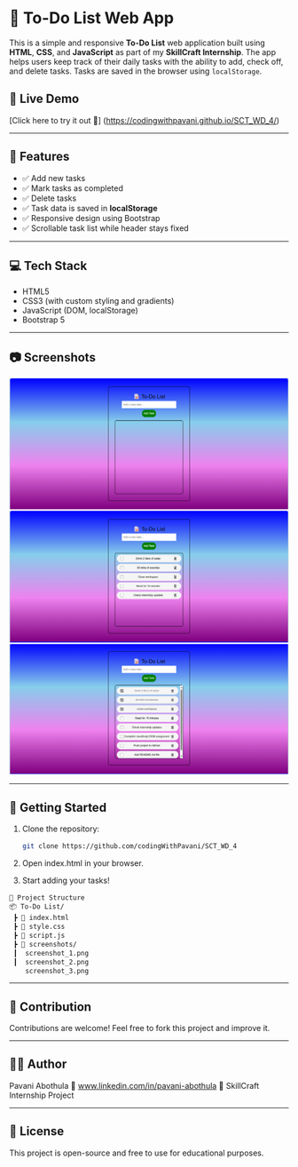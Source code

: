 # 📝 To-Do List Web App

This is a simple and responsive **To-Do List** web application built using **HTML**, **CSS**, and **JavaScript** as part of my **SkillCraft Internship**. The app helps users keep track of their daily tasks with the ability to add, check off, and delete tasks. Tasks are saved in the browser using `localStorage`.

## 🔗 Live Demo

[Click here to try it out 🚀] (https://codingwithpavani.github.io/SCT_WD_4/) 

---

## 📌 Features

- ✅ Add new tasks
- ✅ Mark tasks as completed
- ✅ Delete tasks
- ✅ Task data is saved in **localStorage**
- ✅ Responsive design using Bootstrap
- ✅ Scrollable task list while header stays fixed

---

## 💻 Tech Stack

- HTML5  
- CSS3 (with custom styling and gradients)  
- JavaScript (DOM, localStorage)  
- Bootstrap 5  

---

## 📷 Screenshots

![view 1](./screenshots/screenshot_1.png)
![view 2](./screenshots/screenshot_2.png)
![view 3](./screenshots/screenshot_3.png)

---

## 🚀 Getting Started

1. Clone the repository:

   ```bash
   git clone https://github.com/codingWithPavani/SCT_WD_4

2. Open index.html in your browser.

3. Start adding your tasks!  

```
📁 Project Structure
📦 To-Do List/
 ┣ 📄 index.html
 ┣ 📄 style.css
 ┣ 📄 script.js
 ┣ 📁 screenshots/
 ┃  screenshot_1.png
 ┃  screenshot_2.png    
    screenshot_3.png
```
---

## 🤝 Contribution
Contributions are welcome! Feel free to fork this project and improve it.

---


## 🙋‍♀️ Author
Pavani Abothula
🔗 www.linkedin.com/in/pavani-abothula
💼 SkillCraft Internship Project

---

## 📃 License
This project is open-source and free to use for educational purposes.

